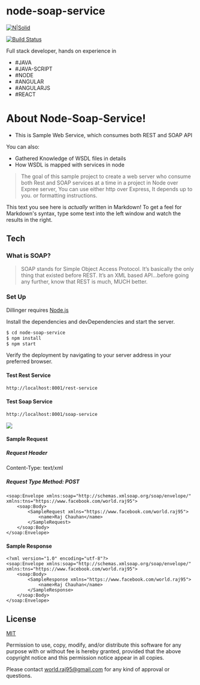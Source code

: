 # node-soap-service

[![N|Solid](https://lh5.googleusercontent.com/p/AF1QipPIHs4BD0tPgBytjkVyKuSm886VmVsunNhLEaBq=w203-h203-k-no)](https://www.facebook.com/world.raj95)

[![Build Status](https://travis-ci.org/joemccann/dillinger.svg?branch=master)](https://travis-ci.org/joemccann/dillinger)

Full stack developer, hands on experience in

  - #JAVA
  - #JAVA-SCRIPT
  - #NODE
  - #ANGULAR
  - #ANGULARJS
  - #REACT

# About Node-Soap-Service!

  - This is Sample Web Service, which consumes both REST and SOAP API


You can also:
  - Gathered Knowledge of WSDL files in details
  - How WSDL is mapped with services in node

> The goal of this sample project to create 
> a web server who consume both Rest and 
> SOAP services at a time in a project in
> Node over Expree server, You can use 
> either http over Express, It depends up to
> you.
> or formatting instructions.

This text you see here is *actually* written in Markdown! To get a feel for Markdown's syntax, type some text into the left window and watch the results in the right.

## Tech

### What is SOAP?


> SOAP stands for Simple Object Access Protocol. It’s basically the only thing that existed before REST. It’s an XML based API…before going any further, know that REST is much, MUCH better.

### Set Up

Dillinger requires [Node.js](https://nodejs.org/)

Install the dependencies and devDependencies and start the server.

```sh
$ cd node-soap-service
$ npm install
$ npm start
```
Verify the deployment by navigating to your server address in your preferred browser.

#### Test Rest Service
```sh
http://localhost:8001/rest-service
```

#### Test Soap Service

```sh
http://localhost:8001/soap-service
```


![](https://i.ibb.co/VtcSBs8/Capture.png)


#### Sample Request
##### Request Header
Content-Type: text/xml 

##### Request Type Method: POST

```
<soap:Envelope xmlns:soap="http://schemas.xmlsoap.org/soap/envelope/"  xmlns:tns="https://www.facebook.com/world.raj95">
    <soap:Body>
        <SampleRequest xmlns="https://www.facebook.com/world.raj95">
            <name>Raj Chauhan</name>
        </SampleRequest>
    </soap:Body>
</soap:Envelope>
```

#### Sample Response

```
<?xml version="1.0" encoding="utf-8"?>
<soap:Envelope xmlns:soap="http://schemas.xmlsoap.org/soap/envelope/"  xmlns:tns="https://www.facebook.com/world.raj95">
    <soap:Body>
        <SampleResponse xmlns="https://www.facebook.com/world.raj95">
            <name>Raj Chauhan</name>
        </SampleResponse>
    </soap:Body>
</soap:Envelope>
```
## License
[MIT](https://opensource.org/licenses/MIT/)

Permission to use, copy, modify, and/or distribute this software for any purpose with or without fee is hereby granted, provided that the above copyright notice and this permission notice appear in all copies.

Please contact [world.raj95@gmail.com](mailto:world.raj95@gmail.com) for any kind of approval or questions.

